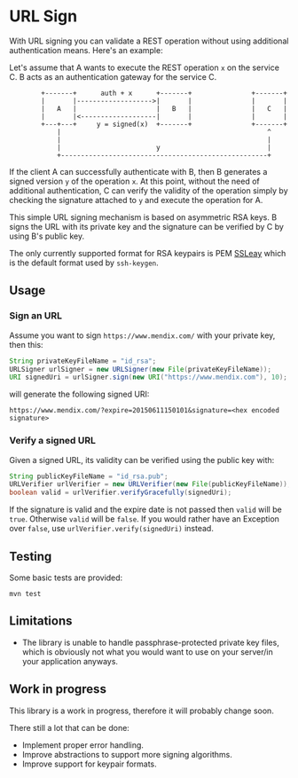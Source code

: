 # URL Sign
With URL signing you can validate a REST operation without using additional
authentication means. Here's an example:

Let's assume that A wants to execute the REST operation ```x``` on the service
C.  B acts as an authentication gateway for the service C.


```
        +-------+      auth + x      +-------+               +-------+
        |       |------------------->|       |               |       |
        |   A   |                    |   B   |               |   C   |
        |       |<-------------------|       |               |       |
        +---+---+     y = signed(x)  +-------+               +-------+
            |                                                    ^
            |                                                    |
            |                        y                           |
            +----------------------------------------------------+
```

If the client A can successfully authenticate with B, then B generates a signed
version ```y``` of the operation ```x```. At this point, without the need of
additional authentication, C can verify the validity of the operation simply by
checking the signature attached to ```y``` and execute the operation for A.

This simple URL signing mechanism is based on asymmetric RSA keys. B signs the
URL with its private key and the signature can be verified by C by using B's
public key.

The only currently supported format for RSA keypairs is  PEM
[SSLeay](http://en.wikipedia.org/wiki/SSLeay) which is the default format used
by ```ssh-keygen```.

## Usage

### Sign an URL

Assume you want to sign ```https://www.mendix.com/``` with your private key, then this:

```java
String privateKeyFileName = "id_rsa";
URLSigner urlSigner = new URLSigner(new File(privateKeyFileName));
URI signedUri = urlSigner.sign(new URI("https://www.mendix.com"), 10);
```
will generate the following signed URI:
```
https://www.mendix.com/?expire=20150611150101&signature=<hex encoded signature>
```

### Verify a signed URL

Given a signed URL, its validity can be verified using the public key with:
```java
String publicKeyFileName = "id_rsa.pub";
URLVerifier urlVerifier = new URLVerifier(new File(publicKeyFileName));
boolean valid = urlVerifier.verifyGracefully(signedUri);
```
If the signature is valid and the expire date is not passed then ```valid``` will be ```true```.
Otherwise ```valid``` will be ```false```. 
If you would rather have an Exception over ```false```, use ```urlVerifier.verify(signedUri)``` instead.

## Testing
Some basic tests are provided:

```
mvn test
```

## Limitations

- The library is unable to handle passphrase-protected private key files, which is obviously not what you would want to use on your server/in your application anyways.

## Work in progress

This library is a work in progress, therefore it will probably change soon.

There still a lot that can be done:

- Implement proper error handling.
- Improve abstractions to support more signing algorithms.
- Improve support for keypair formats.
